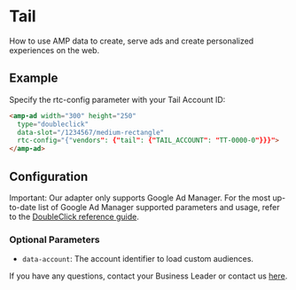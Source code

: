 # Tail

How to use AMP data to create, serve ads and create personalized experiences on the web.

## Example

Specify the rtc-config parameter with your Tail Account ID:

```html
<amp-ad width="300" height="250"
  type="doubleclick"
  data-slot="/1234567/medium-rectangle"
  rtc-config="{"vendors": {"tail": {"TAIL_ACCOUNT": "TT-0000-0"}}}">
</amp-ad>
```

## Configuration

Important: Our adapter only supports Google Ad Manager. For the most up-to-date list of Google Ad Manager supported parameters and usage, refer to the [DoubleClick reference guide](https://github.com/ampproject/amphtml/blob/master/ads/google/doubleclick.md).

### Optional Parameters

-   `data-account`: The account identifier to load custom audiences.

If you have any questions, contact your Business Leader or contact us [here](https://tail.digital/contato/).
